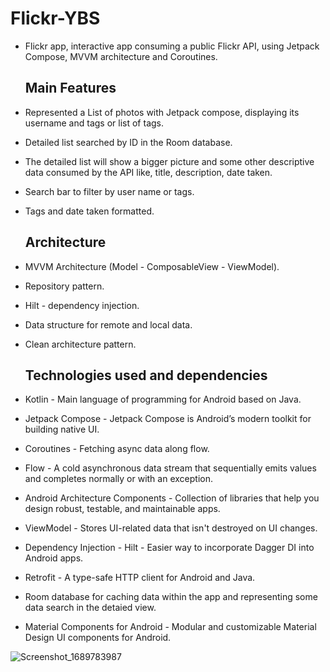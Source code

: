 # Flickr-YBS
- Flickr app, interactive app consuming a public Flickr API, using Jetpack Compose, MVVM architecture and Coroutines.
  
  ## Main Features
- Represented a List of photos with Jetpack compose, displaying its username and tags or list of tags.
- Detailed list searched by ID in the Room database.
- The detailed list will show a bigger picture and some other descriptive data consumed by the API like, title, description, date taken.
- Search bar to filter by user name or tags.
- Tags and date taken formatted.

	## Architecture
- MVVM Architecture (Model - ComposableView - ViewModel).
- Repository pattern.
- Hilt - dependency injection.
- Data structure for remote and local data.
- Clean architecture pattern.
  
	## Technologies used and dependencies
- Kotlin - Main language of programming for Android based on Java.
- Jetpack Compose - Jetpack Compose is Android’s modern toolkit for building native UI.
- Coroutines - Fetching async data along flow.
- Flow - A cold asynchronous data stream that sequentially emits values and completes normally or with an exception.
- Android Architecture Components - Collection of libraries that help you design robust, testable, and maintainable apps.
- ViewModel - Stores UI-related data that isn't destroyed on UI changes.
- Dependency Injection - Hilt - Easier way to incorporate Dagger DI into Android apps.
- Retrofit - A type-safe HTTP client for Android and Java.
- Room database for caching data within the app and representing some data search in the detaied view.
- Material Components for Android - Modular and customizable Material Design UI components for Android.



![Screenshot_1689783987](https://github.com/AlbertoMApps/Flickr-YBS/assets/16687009/40d455c0-dd11-447d-8dc9-9ff8e859e116)
